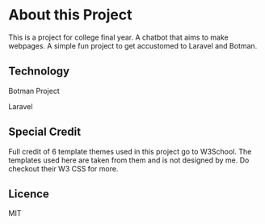 # About this Project

This is a project for college final year. A chatbot that aims to make webpages. A simple fun project to get accustomed to Laravel and Botman. 

## Technology

Botman Project

Laravel

## Special Credit
Full credit of 6 template themes used in this project go to W3School. The templates used here are taken from them and is not designed by me. Do checkout their W3 CSS for more.

## Licence

MIT
